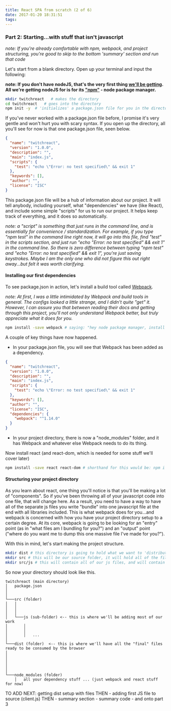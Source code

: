 ```yaml
---
title: React SPA from scratch (2 of 6) 
date: 2017-01-20 18:31:51
tags:
---
```


### Part 2: Starting...with stuff that isn't javascript 

_note: If you're already comfortable with npm, webpack, and project structuring, you're good to skip to the bottom 'summary' section and run that code_

Let's start from a blank directory. Open up your terminal and input the following:

__note: If you don't have nodeJS, that's the very first thing [we'll be getting](https://nodejs.org/en/). All we're getting nodeJS for is for its ["npm"](https://docs.npmjs.com/getting-started/what-is-npm)  - node package manager.__

```bash
mkdir twitchreact   # makes the directory 
cd twitchreact   # goes into the directory
npm init -y  # 'initializes' a package.json file for you in the directory and the -y just means "say yes to all defaults"
```
<!-- more -->

If you've never worked with a package.json file before, I promise it's very gentle and won't hurt you with scary syntax. If you open up the directory, all you'll see for now is that one package.json file, seen below. 

```json
{
  "name": "twitchreact",
  "version": "1.0.0",
  "description": "",
  "main": "index.js",
  "scripts": {
    "test": "echo \"Error: no test specified\" && exit 1"
  },
  "keywords": [],
  "author": "",
  "license": "ISC"
}
```

This package.json file will be a hub of information about our project. It will tell anybody, including yourself, what "dependencies" we have (like React), and include some simple "scripts" for us to run our project. It helps keep track of everything, and it does so automatically. 

_note: a "script" is something that just runs in the command line, and is essentially for convenience / standardization. For example, if you type "npm test" in the command line right now, it will go into this file, find "test" in the scripts section, and just run "echo \"Error: no test specified\" && exit 1" in the command line. So there is zero difference between typing "npm test" and "echo \"Error: no test specified\" && exit 1", you're just saving keystrokes. Maybe I am the only one who did not figure this out right away...but felt it was worth clarifying._

#### Installing our first dependencies

To see package.json in action, let's install a build tool called [Webpack](http://webpack.github.io/). 

_note: At first, I was a little intimidated by Webpack and build tools in general. The configs looked a little strange, and I didn't quite "get" it. However, I can assure you that between reading their docs and getting through this project, you'll not only understand Webpack better, but truly appreciate what it does for you._

```bash
npm install -save webpack # saying: "hey node package manager, install webpack and save it as a dependency"
```

A couple of key things have now happened. 

* In your package.json file, you will see that Webpack has been added as a dependency. 

```json
{
  "name": "twitchreact",
  "version": "1.0.0",
  "description": "",
  "main": "index.js",
  "scripts": {
    "test": "echo \"Error: no test specified\" && exit 1"
  },
  "keywords": [],
  "author": "",
  "license": "ISC",
  "dependencies": {
    "webpack": "^1.14.0"
  }
}
```
* In your project directory, there is now a "node_modules" folder, and it has Webpack and whatever else Webpack needs to do its thing.

Now install react (and react-dom, which is needed for some stuff we'll cover later)

```bash
npm install -save react react-dom # shorthand for this would be: npm i -S react react-dom 
```

#### Structuring your project directory 

As you learn about react, one thing you'll notice is that you'll be making a lot of "components". So if you've been throwing all of your javascript code into one file, that will change here. As a result, you need to have a way to have all of the separate js files you write "bundle" into one javascript file at the end with all libraries included. This is what webpack does for you...and webpack is concerned with how you have your project directory setup to a certain degree. At its core, webpack is going to be looking for an "entry" point (as in "what files am I bundling for you?") and an "output" point ("where do you want me to dump this one massive file I've made for you?").

With this in mind, let's start making the project structure. 

```bash
mkdir dist # this directory is going to hold what we want to 'distribute' out to the world, and will contain our "output" point for webpack
mkdir src # this will be our source folder, it will hold all of the files we'll be actively working on 
mkdir src/js # this will contain all of our js files, and will contain webpack's "entry" point
```

So now your directory should look like this. 

```
twitchreact (main directory)
│   package.json
│      
│
└───src (folder)
│   │   
│   │   
│   │
│   └───js (sub-folder) <-- this is where we'll be adding most of our work 
│       │   
│       │  
│       │   ...
│   
└───dist (folder)  <-- this is where we'll have all the "final" files ready to be consumed by the browser 
│ 
│          
│        
│       
│   
└───node_modules (folder)
    │   all your dependency stuff ... (just webpack and react stuff for now)

```

TO ADD NEXT: getting dist setup with files 
THEN - adding first JS file to source (client.js) 
THEN - summary section - summary code - and onto part 3 



















